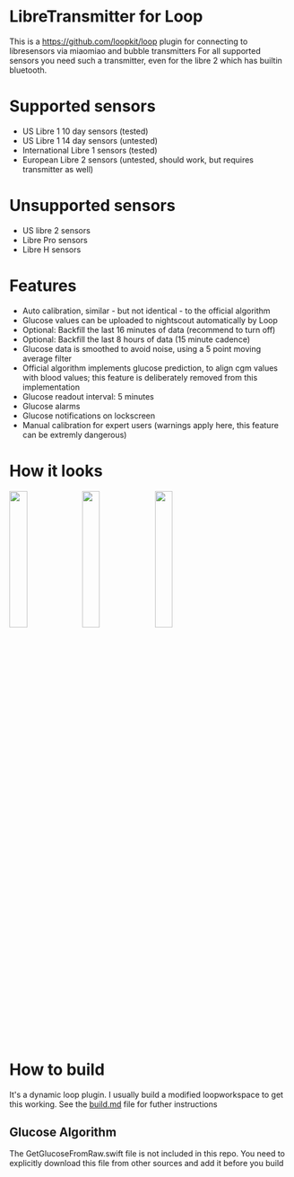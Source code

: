 # LibreTransmitter for Loop
This is a https://github.com/loopkit/loop plugin for connecting to libresensors via miaomiao and bubble transmitters
For all supported sensors you need such a transmitter, even for the libre 2 which has builtin bluetooth. 

# Supported sensors
* US Libre 1 10 day sensors (tested)
* US Libre 1 14 day sensors (untested)
* International Libre 1 sensors (tested)
* European Libre 2 sensors (untested, should work, but requires transmitter as well)

# Unsupported sensors
* US libre 2 sensors
* Libre Pro sensors
* Libre H sensors

# Features
* Auto calibration, similar - but not identical - to the official algorithm
* Glucose values can be uploaded to nightscout automatically by Loop
* Optional: Backfill the last 16 minutes of data (recommend to turn off)
* Optional: Backfill the last 8 hours of data (15 minute cadence)
* Glucose data is smoothed to avoid noise, using a 5 point moving average filter
* Official algorithm implements glucose prediction, to align cgm values with blood values; this feature is deliberately removed from this implementation
* Glucose readout interval: 5 minutes
* Glucose alarms
* Glucose notifications on lockscreen
* Manual calibration for expert users (warnings apply here, this feature can be extremly dangerous)

# How it looks

<img src="IMG_0888.png" width="25%"> <img src="IMG_0889.png" width="25%"> <img src="IMG_0890.png" width="25%">


# How to build
It's a dynamic loop plugin. I usually build a modified loopworkspace to get this working. See the [build.md](./build.md) file for futher instructions

## Glucose Algorithm
The GetGlucoseFromRaw.swift file is not included in this repo. You need to explicitly download this file from other sources and add it before you build

